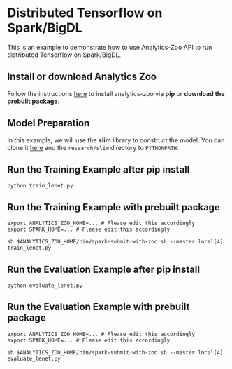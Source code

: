 # Distributed Tensorflow on Spark/BigDL

This is an example to demonstrate how to use Analytics-Zoo API to run distributed
Tensorflow on Spark/BigDL.

## Install or download Analytics Zoo
Follow the instructions [here](https://analytics-zoo.github.io/master/#PythonUserGuide/install/) to install analytics-zoo via __pip__ or __download the prebuilt package__.

## Model Preparation

In this example, we will use the **slim** library to construct the model. You can
clone it [here](https://github.com/tensorflow/models/tree/master/research/slim) and
the `research/slim` directory to `PYTHONPATH`.

## Run the Training Example after pip install

```shell
python train_lenet.py
```

## Run the Training Example with prebuilt package

```shell
export ANALYTICS_ZOO_HOME=... # Please edit this accordingly
export SPARK_HOME=... # Please edit this accordingly

sh $ANALYTICS_ZOO_HOME/bin/spark-submit-with-zoo.sh --master local[4] train_lenet.py
```

## Run the Evaluation Example after pip install

```
python evaluate_lenet.py
```

## Run the Evaluation Example with prebuilt package

```shell
export ANALYTICS_ZOO_HOME=... # Please edit this accordingly
export SPARK_HOME=... # Please edit this accordingly

sh $ANALYTICS_ZOO_HOME/bin/spark-submit-with-zoo.sh --master local[4] evaluate_lenet.py
```

